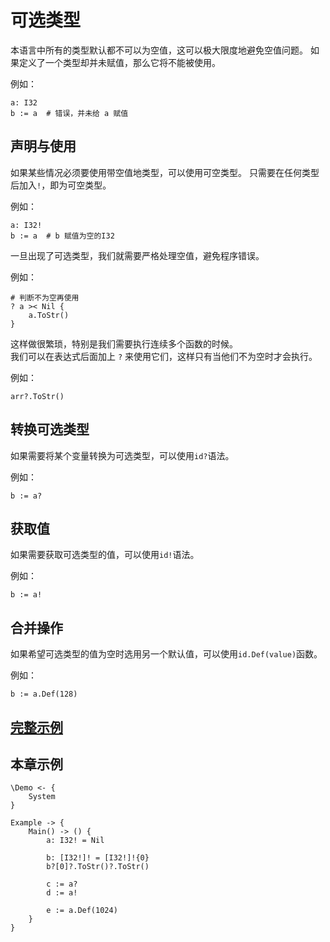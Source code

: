 # 可选类型
本语言中所有的类型默认都不可以为空值，这可以极大限度地避免空值问题。
如果定义了一个类型却并未赋值，那么它将不能被使用。

例如：
```
a: I32
b := a  # 错误，并未给 a 赋值
```

## 声明与使用

如果某些情况必须要使用带空值地类型，可以使用可空类型。
只需要在任何类型后加入`!`，即为可空类型。

例如：
```
a: I32!
b := a  # b 赋值为空的I32
```

一旦出现了可选类型，我们就需要严格处理空值，避免程序错误。

例如：
```
# 判断不为空再使用
? a >< Nil {
    a.ToStr()
}
```

这样做很繁琐，特别是我们需要执行连续多个函数的时候。  
我们可以在表达式后面加上 `?` 来使用它们，这样只有当他们不为空时才会执行。

例如：
```
arr?.ToStr()
```

## 转换可选类型
如果需要将某个变量转换为可选类型，可以使用`id?`语法。

例如：
```
b := a?
```
## 获取值
如果需要获取可选类型的值，可以使用`id!`语法。

例如：
```
b := a!
```
## 合并操作
如果希望可选类型的值为空时选用另一个默认值，可以使用`id.Def(value)`函数。

例如：
```
b := a.Def(128)
```

## [完整示例](../example.xs)

## 本章示例
```
\Demo <- {
    System
}

Example -> {
    Main() -> () {
        a: I32! = Nil

        b: [I32!]! = [I32!]!{0}
        b?[0]?.ToStr()?.ToStr()

        c := a?
        d := a!

        e := a.Def(1024)
    }
}
```